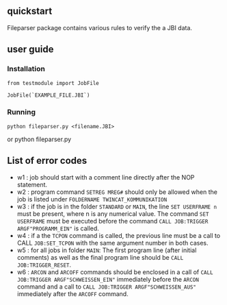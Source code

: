 ## quickstart
Fileparser package contains various rules to verify the a JBI data.

## user guide

### Installation


    from testmodule import JobFile

    JobFile(`EXAMPLE_FILE.JBI`)

### Running
    python fileparser.py <filename.JBI>
or
    python fileparser.py <folder-path>

## List of error codes

- w1 : job should start with a comment line
    directly after the NOP statement.
- w2 : program command `SETREG MREG#` should only be allowed when the job is listed under `FOLDERNAME TWINCAT_KOMMUNIKATION`
- w3 : if the job is in the folder `STANDARD` or `MAIN`, the line `SET USERFRAME n` must be present, where n is any numerical value. The command `SET USERFRAME` must be executed before the command `CALL JOB:TRIGGER ARGF"PROGRAMM_EIN"` is called.
- w4 : if a the `TCPON` command is called, the previous line must be a call to CALL `JOB:SET_TCPON` with the same argument number in both cases.
- w5 : for all jobs in folder `MAIN`: The first program line (after initial comments) as well as the final program line should be `CALL JOB:TRIGGER_RESET`.
- w6 : `ARCON` and `ARCOFF` commands should be enclosed in a call of `CALL JOB:TRIGGER ARGF"SCHWEISSEN_EIN"` immediately before the `ARCON` command and a call to `CALL JOB:TRIGGER ARGF"SCHWEISSEN_AUS"` immediately after the `ARCOFF` command.
